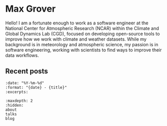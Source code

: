 # Max Grover

Hello! I am a fortunate enough to work as a software engineer at the National Center for Atmospheric Research (NCAR)
within the Climate and Global Dynamics Lab (CGD), focused on developing open-source tools to improve how we work with climate and weather datasets. While my background is in meteorology and atmospheric science, my passion is in software engineering, working with scientists to find ways to improve their data workflows.

## Recent posts

```{postlist}
:date: "%Y-%m-%d"
:format: "{date} - {title}"
:excerpts:
```

```{toctree}
:maxdepth: 2
:hidden:
about
talks
blog
```